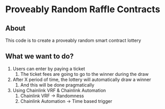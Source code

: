 # Proveably Random Raffle Contracts

## About

This code is to create a proveably random smart contract lottery

## What we want to do?

1. Users can enter by paying a ticket
    1. The ticket fees are going to go to the winner during the draw
2. After X period of time, the lottery will automatically draw a winner
    1. And this will be done pragmatically
3. Using Chainlink VRF & Chainlink Automation
    1. Chainlink VRF -> Randomness
    2. Chainlink Automation -> Time based trigger
    
